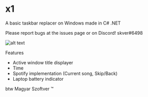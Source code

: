 # x1
A basic taskbar replacer on Windows made in C# .NET

Please report bugs at the issues page or on Discord!
skver#6498

![alt text](https://skver.nixne.st/7de429.png)

Features
- Active window title displayer
- Time
- Spotify implementation (Current song, Skip/Back)
- Laptop battery indicator

btw Magyar Szoftver ™
